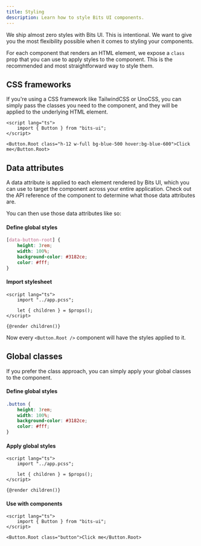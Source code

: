```yaml
---
title: Styling
description: Learn how to style Bits UI components.
---
```


We ship almost zero styles with Bits UI. This is intentional. We want to give you the most flexibility possible when it comes to styling your components.

For each component that renders an HTML element, we expose a `class` prop that you can use to apply styles to the component. This is the recommended and most straightforward way to style them.

## CSS frameworks

If you're using a CSS framework like TailwindCSS or UnoCSS, you can simply pass the classes you need to the component, and they will be applied to the underlying HTML element.

```svelte
<script lang="ts">
	import { Button } from "bits-ui";
</script>

<Button.Root class="h-12 w-full bg-blue-500 hover:bg-blue-600">Click me</Button.Root>
```

## Data attributes

A data attribute is applied to each element rendered by Bits UI, which you can use to target the component across your entire application. Check out the API reference of the component to determine what those data attributes are.

You can then use those data attributes like so:

#### Define global styles

```css title="src/app.pcss"
[data-button-root] {
	height: 3rem;
	width: 100%;
	background-color: #3182ce;
	color: #fff;
}
```

#### Import stylesheet

```svelte title="src/routes/+layout.svelte"
<script lang="ts">
	import "../app.pcss";

	let { children } = $props();
</script>

{@render children()}
```

Now every `<Button.Root />` component will have the styles applied to it.

## Global classes

If you prefer the class approach, you can simply apply your global classes to the component.

#### Define global styles

```css title="src/app.pcss"
.button {
	height: 3rem;
	width: 100%;
	background-color: #3182ce;
	color: #fff;
}
```

#### Apply global styles

```svelte title="src/routes/+layout.svelte"
<script lang="ts">
	import "../app.pcss";

	let { children } = $props();
</script>

{@render children()}
```

#### Use with components

```svelte title="Button.svelte"
<script lang="ts">
	import { Button } from "bits-ui";
</script>

<Button.Root class="button">Click me</Button.Root>
```
